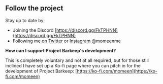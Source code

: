 ## Follow the project

Stay up to date by:
- Joining the Discord [https://discord.gg/FkTPHNN](https://discord.gg/FkTPHNN)
- Following me on [Twitter](https://twitter.com/momeenme) or [Instagram](https://instagram.com/momeenme) @momeenme
<!-- - Signing up to the Project Barkeep Mailing List (Coming soon) -->

**How can I support Project Barkeep's development?**

This is completely voluntary and not at all required, but for those still inclined I have set up a Ko-fi page where you can pitch in for the development of Project Barkeep: [https://ko-fi.com/momeen](https://ko-fi.com/momeen)